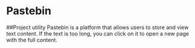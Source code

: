 # Pastebin

##Project utility
Pastebin is a platform that allows users to store and view text content. If the text is too long, you can click on it to open a new page with the full content.
